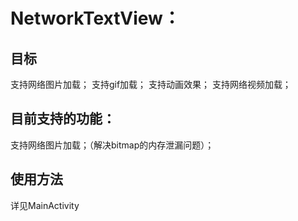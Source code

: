 # NetworkTextView：

目标
---
支持网络图片加载；
支持gif加载；
支持动画效果；
支持网络视频加载；


目前支持的功能：
---
支持网络图片加载；（解决bitmap的内存泄漏问题）；

使用方法
----
详见MainActivity